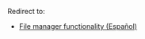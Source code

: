 Redirect to:

*   [File manager functionality (Español)](/index.php/File_manager_functionality_(Espa%C3%B1ol) "File manager functionality (Español)")